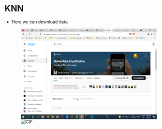 # KNN
 - Here we can download data
 <img align="right" alt="GIF" src="https://github.com/HotuRam/KNN/blob/main/images/data%20pic.png?raw=true" width="450" height="300" />
<br />
<br />
 <img align="right" alt="GIF" src="https://github.com/HotuRam/KNN/blob/main/images/code.gif?raw=true" width="450" height="300" />
